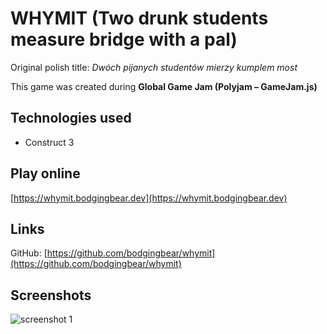 # WHYMIT (Two drunk students measure bridge with a pal)

Original polish title: *Dwóch pijanych studentów mierzy kumplem most*

This game was created during **Global Game Jam (Polyjam – GameJam.js)**

## Technologies used
* Construct 3

## Play online

[https://whymit.bodgingbear.dev](https://whymit.bodgingbear.dev)

## Links

GitHub: [https://github.com/bodgingbear/whymit](https://github.com/bodgingbear/whymit)

## Screenshots
![screenshot 1](https://raw.githubusercontent.com/bodgingbear/whymit/master/website/screenshot.png)
